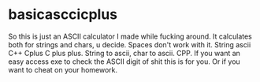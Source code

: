 # basicasccicplus
So this is just an ASCII calculator I made while fucking around. 
It calculates both for strings and chars, u decide. Spaces don't work with it. 
String ascii C++ Cplus C plus plus. String to ascii, char to ascii. CPP. If you want an easy access exe to check the ASCII digit of shit this is for you. Or if you want to cheat on your homework. 
